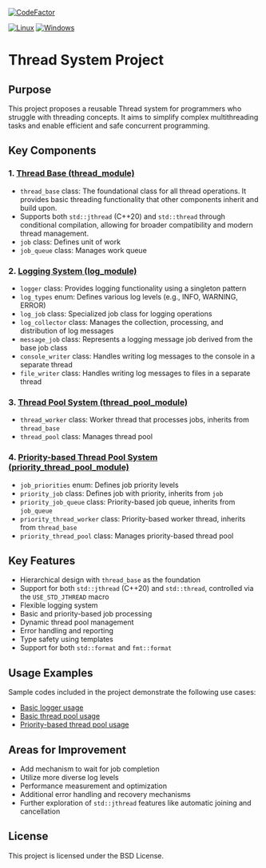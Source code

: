 [![CodeFactor](https://www.codefactor.io/repository/github/kcenon/thread_system/badge)](https://www.codefactor.io/repository/github/kcenon/thread_system)

[![Linux](https://github.com/kcenon/thread_system/actions/workflows/build-linux.yaml/badge.svg)](https://github.com/kcenon/thread_system/actions/workflows/build-linux.yaml)
[![Windows](https://github.com/kcenon/thread_system/actions/workflows/build-windows.yaml/badge.svg)](https://github.com/kcenon/thread_system/actions/workflows/build-windows.yaml)


# Thread System Project

## Purpose

This project proposes a reusable Thread system for programmers who struggle with threading concepts. It aims to simplify complex multithreading tasks and enable efficient and safe concurrent programming.

## Key Components

### 1. [Thread Base (thread_module)](https://github.com/kcenon/thread_system/tree/main/sources/thread_base)

- `thread_base` class: The foundational class for all thread operations. It provides basic threading functionality that other components inherit and build upon.
- Supports both `std::jthread` (C++20) and `std::thread` through conditional compilation, allowing for broader compatibility and modern thread management.
- `job` class: Defines unit of work
- `job_queue` class: Manages work queue

### 2. [Logging System (log_module)](https://github.com/kcenon/thread_system/tree/main/sources/logger)

- `logger` class: Provides logging functionality using a singleton pattern
- `log_types` enum: Defines various log levels (e.g., INFO, WARNING, ERROR)
- `log_job` class: Specialized job class for logging operations
- `log_collector` class: Manages the collection, processing, and distribution of log messages
- `message_job` class: Represents a logging message job derived from the base job class
- `console_writer` class: Handles writing log messages to the console in a separate thread
- `file_writer` class: Handles writing log messages to files in a separate thread

### 3. [Thread Pool System (thread_pool_module)](https://github.com/kcenon/thread_system/tree/main/sources/thread_pool)

- `thread_worker` class: Worker thread that processes jobs, inherits from `thread_base`
- `thread_pool` class: Manages thread pool

### 4. [Priority-based Thread Pool System (priority_thread_pool_module)](https://github.com/kcenon/thread_system/tree/main/sources/priority_thread_pool)

- `job_priorities` enum: Defines job priority levels
- `priority_job` class: Defines job with priority, inherits from `job`
- `priority_job_queue` class: Priority-based job queue, inherits from `job_queue`
- `priority_thread_worker` class: Priority-based worker thread, inherits from `thread_base`
- `priority_thread_pool` class: Manages priority-based thread pool

## Key Features

- Hierarchical design with `thread_base` as the foundation
- Support for both `std::jthread` (C++20) and `std::thread`, controlled via the `USE_STD_JTHREAD` macro
- Flexible logging system
- Basic and priority-based job processing
- Dynamic thread pool management
- Error handling and reporting
- Type safety using templates
- Support for both `std::format` and `fmt::format`

## Usage Examples

Sample codes included in the project demonstrate the following use cases:
- [Basic logger usage](https://github.com/kcenon/thread_system/tree/main/samples/logger_sample/logger_sample.cpp)
- [Basic thread pool usage](https://github.com/kcenon/thread_system/tree/main/samples/thread_pool_sample/thread_pool_sample.cpp)
- [Priority-based thread pool usage](https://github.com/kcenon/thread_system/tree/main/samples/priority_thread_pool_sample/priority_thread_pool_sample.cpp)

## Areas for Improvement

- Add mechanism to wait for job completion
- Utilize more diverse log levels
- Performance measurement and optimization
- Additional error handling and recovery mechanisms
- Further exploration of `std::jthread` features like automatic joining and cancellation

## License

This project is licensed under the BSD License.
